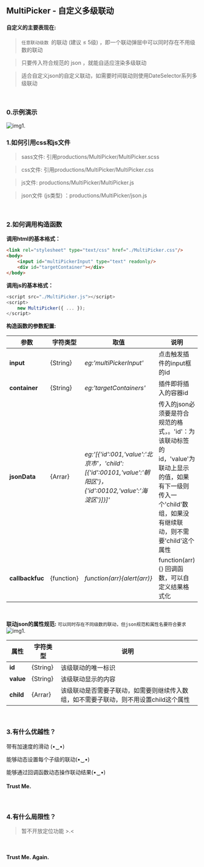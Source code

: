 ## MultiPicker - 自定义多级联动

#### 自定义的主要表现在:

> `任意联动级数 `的联动 (建议 ≤ 5级) ，即一个联动弹层中可以同时存在不用级数的联动

> 只要传入符合规范的 json ，就能自适应渲染多级联动

> 适合自定义json的自定义联动，如需要时间联动则使用DateSelector系列多级联动
<br/>


### 0.示例演示
 ![img1.]() 

### 1.如何引用css和js文件

> sass文件: 引用productions/MultiPicker/MultiPicker.scss

> css文件: 引用productions/MultiPicker/MultiPicker.css

> js文件: productions/MultiPicker/MultiPicker.js

> json文件 (js类型) ：productions/MultiPicker/json.js
<br/>

### 2.如何调用构造函数

**调用html的基本格式：**
```html
<link rel="stylesheet" type="text/css" href="./MultiPicker.css"/>
<body>
    <input id="multiPickerInput" type="text" readonly/>
    <div id="targetContainer"></div>
</body>
```

**调用js的基本格式：**
```js
<script src="./MultiPicker.js"></script>
<script>
    new MultiPicker({ ... });
</script>
```

**构造函数的参数配置:**

| 参数 | 字符类型  |  取值  | 说明 | 
| -----| -----| -----| -----|
|  **input**    |  {String} | *eg:'multiPickerInput'* | 点击触发插件的input框的id |
|  **container**    |  {String} |*eg:'targetContainers'*| 插件即将插入的容器id |
|  **jsonData**    | {Arrar} |*eg:'[{'id':001,'value':'北京市'，'child':[{'id':00101,'value':'朝阳区'}，{'id':00102,'value':'海淀区'}]}]'*| 传入的json必须要是符合规范的格式，。'id'：为该联动标签的id，'value'为联动上显示的值，如果有下一级则传入一个'child'数组，如果没有继续联动，则不需要'child'这个属性 |
|  **callbackfuc**   |  {function} |*function(arr){alert(arr)}*| function(arr){} 回调函数，可以自定义结果格式化|
<br/>

**联动json的属性规范:**
` 可以同时存在不同级数的联动，但json规范和属性名要符合要求 `
 ![img1.](http://7xqsim.com1.z0.glb.clouddn.com/MultiPicker.png) 

| 属性 | 字符类型 | 说明 | 
| -----| -----|  -----|
|  **id**    |  {String} | 该级联动的唯一标识 |
|  **value**    |  {String} | 该级联动显示的内容  |
|  **child**    | {Arrar} | 该级联动是否需要子联动，如需要则继续传入数组，如不需要子联动，则不用设置child这个属性 |
<br/>

### 3.有什么优越性？

带有加速度的滑动 (•‿•)

能够动态设置每个子级的联动(•‿•) 

能够通过回调函数动态操作联动结果(•‿•)

#### Trust Me.
<br/>

### 4.有什么局限性？

> 暂不开放定位功能 >.<
<br/>

#### Trust Me. Again.
   

